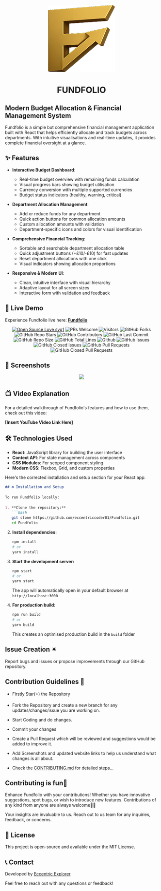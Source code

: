 <div align="center"><img src="src/FundFolioLogo.png" style="width: 220px; height: 220px;" /></div>

# <div align="center">FUNDFOLIO</div>

## Modern Budget Allocation & Financial Management System

Fundfolio is a simple but comprehensive financial management application built with React that helps efficiently allocate and track budgets across departments. With intuitive visualisations and real-time updates, it provides complete financial oversight at a glance.

## ✨ Features

* **Interactive Budget Dashboard**:
  * Real-time budget overview with remaining funds calculation
  * Visual progress bars showing budget utilisation
  * Currency conversion with multiple supported currencies
  * Budget status indicators (healthy, warning, critical)

* **Department Allocation Management**:
  * Add or reduce funds for any department
  * Quick action buttons for common allocation amounts
  * Custom allocation amounts with validation
  * Department-specific icons and colors for visual identification

* **Comprehensive Financial Tracking**:
  * Sortable and searchable department allocation table
  * Quick adjustment buttons (+£10/-£10) for fast updates
  * Reset department allocations with one click
  * Visual indicators showing allocation proportions

* **Responsive & Modern UI**:
  * Clean, intuitive interface with visual hierarchy
  * Adaptive layout for all screen sizes
  * Interactive form with validation and feedback

## 🚀 Live Demo

Experience Fundfolio live here: [**Fundfolio**](https://www.google.com/search?q=https://Fundfolio.vercel.app)

 <div align="center">
 <p>

[![Open Source Love svg1](https://badges.frapsoft.com/os/v1/open-source.svg?v=103)](https://github.com/ellerbrock/open-source-badges/)
![PRs Welcome](https://img.shields.io/badge/PRs-Welcome-brightgreen.svg?style=flat)
![Visitors](https://api.visitorbadge.io/api/Visitors?path=eccentriccoder01%2FFundfolio%20&countColor=%23263759&style=flat)
![GitHub Forks](https://img.shields.io/github/forks/eccentriccoder01/Fundfolio)
![GitHub Repo Stars](https://img.shields.io/github/stars/eccentriccoder01/Fundfolio)
![GitHub Contributors](https://img.shields.io/github/contributors/eccentriccoder01/Fundfolio)
![GitHub Last Commit](https://img.shields.io/github/last-commit/eccentriccoder01/Fundfolio)
![GitHub Repo Size](https://img.shields.io/github/repo-size/eccentriccoder01/Fundfolio)
![GitHub Total Lines](https://sloc.xyz/github/eccentriccoder01/Fundfolio)
![Github](https://img.shields.io/github/license/eccentriccoder01/Fundfolio)
![GitHub Issues](https://img.shields.io/github/issues/eccentriccoder01/Fundfolio)
![GitHub Closed Issues](https://img.shields.io/github/issues-closed-raw/eccentriccoder01/Fundfolio)
![GitHub Pull Requests](https://img.shields.io/github/issues-pr/eccentriccoder01/Fundfolio)
![GitHub Closed Pull Requests](https://img.shields.io/github/issues-pr-closed/eccentriccoder01/Fundfolio)
 </p>
 </div>

## 📸 Screenshots

<div align="center"><img src="App.png"/></div>

## 📺 Video Explanation

For a detailed walkthrough of Fundfolio's features and how to use them, check out this video:

**[Insert YouTube Video Link Here]**

## 🛠️ Technologies Used

* **React**: JavaScript library for building the user interface
* **Context API**: For state management across components
* **CSS Modules**: For scoped component styling
* **Modern CSS**: Flexbox, Grid, and custom properties

Here's the corrected installation and setup section for your React app:

```markdown
## ⚙️ Installation and Setup

To run Fundfolio locally:

1. **Clone the repository:**
   ```bash
   git clone https://github.com/eccentriccoder01/Fundfolio.git
   cd Fundfolio
   ```

2. **Install dependencies:**
   ```bash
   npm install
   # or
   yarn install
   ```

3. **Start the development server:**
   ```bash
   npm start
   # or
   yarn start
   ```
   The app will automatically open in your default browser at `http://localhost:3000`

4. **For production build:**
   ```bash
   npm run build
   # or
   yarn build
   ```
   This creates an optimised production build in the `build` folder

## Issue Creation ✴
Report bugs and  issues or propose improvements through our GitHub repository.

## Contribution Guidelines 📑

- Firstly Star(⭐) the Repository
- Fork the Repository and create a new branch for any updates/changes/issue you are working on.
- Start Coding and do changes.
- Commit your changes
- Create a Pull Request which will be reviewed and suggestions would be added to improve it.
- Add Screenshots and updated website links to help us understand what changes is all about.

- Check the [CONTRIBUTING.md](CONTRIBUTING.md) for detailed steps...

    
## Contributing is fun🧡

Enhance Fundfolio with your contributions! Whether you have innovative suggestions, spot bugs, or wish to introduce new features.
Contributions of any kind from anyone are always welcome🌟❕

Your insights are invaluable to us. Reach out to us team for any inquiries, feedback, or concerns.

## 📄 License

This project is open-source and available under the MIT License.

## 📞 Contact

Developed by [Eccentric Explorer](https://eccentriccoder01.github.io/Me)

Feel free to reach out with any questions or feedback\!